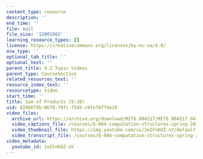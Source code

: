 ```yaml
---
content_type: resource
description: ''
end_time: ''
file: null
file_size: '12001862'
learning_resource_types: []
license: https://creativecommons.org/licenses/by-nc-sa/4.0/
ocw_type: ''
optional_tab_title: ''
optional_text: ''
parent_title: 4.2 Topic Videos
parent_type: CourseSection
related_resources_text: ''
resource_index_text: ''
resourcetype: Video
start_time: ''
title: Sum of Products (9:38)
uid: 82066f9b-0b78-79fc-7545-c9fef6f74a10
video_files:
  archive_url: https://archive.org/download/MIT6.004S17/MIT6_004S17_04-02-01_300k.mp4
  video_captions_file: /courses/6-004-computation-structures-spring-2017/a648686e6f63564f9b1b59578d4daf06_1eIFnKOZ-oY.vtt
  video_thumbnail_file: https://img.youtube.com/vi/1eIFnKOZ-oY/default.jpg
  video_transcript_file: /courses/6-004-computation-structures-spring-2017/b395a98f1d3635dbc9d41eb923fce4d1_1eIFnKOZ-oY.pdf
video_metadata:
  youtube_id: 1eIFnKOZ-oY
---
```

